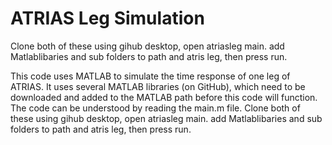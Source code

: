 # ATRIAS Leg Simulation
Clone both of these using gihub desktop,
open atriasleg main. 
add Matlablibaries and sub folders to path and atris leg, then press run. 


This code uses MATLAB to simulate the time response of one leg of ATRIAS.  It
uses several MATLAB libraries (on GitHub), which need to be downloaded and
added to the MATLAB path before this code will function.  The code can be
understood by reading the main.m file.
Clone both of these using gihub desktop,
open atriasleg main. 
add Matlablibaries and sub folders to path and atris leg, then press run. 

